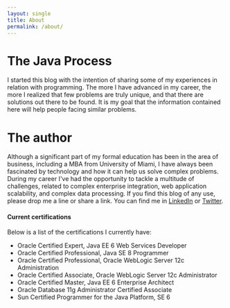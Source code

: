 ```yaml
---
layout: single
title: About
permalink: /about/
---
```


# The Java Process

I started this blog with the intention of sharing some of my experiences in relation with programming. The more I have advanced in my career, the more I realized that few problems are truly unique, and that there are solutions out there to be found. It is my goal that the information contained here will help people facing similar problems.

# The author


Although a significant part of my formal education has been in the area of business, including a MBA from University of Miami, I have always been fascinated by technology and how it can help us solve complex problems.  During my career I've had the opportunity to tackle a multitude of challenges, related to complex enterprise integration, web application scalability, and complex data processing.
If you find this blog of any use, please drop me a line or share a link.
You can find me in  [LinkedIn](http://www.linkedin.com/in/andresolarte) or [Twitter](https://twitter.com/aolarte).


#### Current certifications

Below is a list of  the certifications I currently have:

* Oracle Certified Expert, Java EE 6 Web Services Developer
* Oracle Certified Professional, Java SE 8 Programmer
* Oracle Certified Professional, Oracle WebLogic Server 12c Administration
* Oracle Certified Associate, Oracle WebLogic Server 12c Administrator
* Oracle Certified Master, Java EE 6 Enterprise Architect
* Oracle Database 11g Administrator Certified Associate
* Sun Certified Programmer for the Java Platform, SE 6

